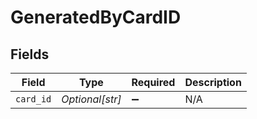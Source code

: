 # GeneratedByCardID


## Fields

| Field              | Type               | Required           | Description        |
| ------------------ | ------------------ | ------------------ | ------------------ |
| `card_id`          | *Optional[str]*    | :heavy_minus_sign: | N/A                |